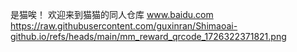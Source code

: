 是猫唉！
欢迎来到猫猫的同人仓库
www.baidu.com
https://raw.githubusercontent.com/guxinran/Shimaoai-github.io/refs/heads/main/mm_reward_qrcode_1726322371821.png
